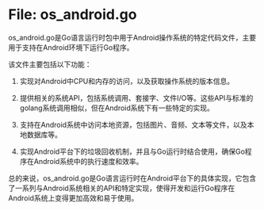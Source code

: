 # File: os_android.go

os_android.go是Go语言运行时包中用于Android操作系统的特定代码文件，主要用于支持在Android环境下运行Go程序。

该文件主要包括以下功能：

1. 实现对Android中CPU和内存的访问，以及获取操作系统的版本信息。

2. 提供相关的系统API，包括系统调用、套接字、文件I/O等。这些API与标准的golang系统调用相似，但在Android系统下有一些特定的实现。

3. 支持在Android系统中访问本地资源，包括图片、音频、文本等文件，以及本地数据库等。

4. 实现Android平台下的垃圾回收机制，并且与Go运行时结合使用，确保Go程序在Android系统中的执行速度和效率。

总的来说，os_android.go是Go语言运行时在Android平台下的具体实现，它包含了一系列与Android系统相关的API和特定实现，使得开发和运行Go程序在Android系统上变得更加高效和易于使用。

